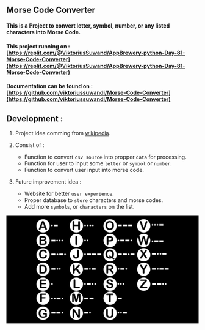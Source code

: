 ## Morse Code Converter

#### This is a Project to convert letter, symbol, number, or any listed characters into Morse Code.

#### This project running on : [https://replit.com/@ViktoriusSuwand/AppBrewery-python-Day-81-Morse-Code-Converter](https://replit.com/@ViktoriusSuwand/AppBrewery-python-Day-81-Morse-Code-Converter)

#### Documentation can be found on : [https://github.com/viktoriussuwandi/Morse-Code-Converter](https://github.com/viktoriussuwandi/Morse-Code-Converter)

## Development :
1. Project idea comming from [wikipedia](https://en.wikipedia.org/wiki/Morse_code).

2. Consist of :
   - Function to convert `csv source` into propper `data` for processing.
   - Function for user to input some `letter` or `symbol` or `number`.
   - Function to convert user input into morse code.

3. Future improvement idea :
   - Website for better `user experience`.
   - Proper database to `store` characters and morse codes.
   - Add more `symbols`, or `characters` on the list.

![cover](cover.jpg)